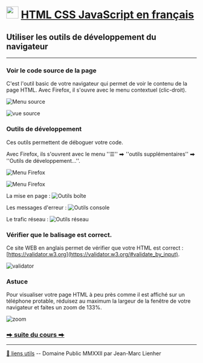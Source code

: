 # <img src="../../logo.svg" height="32"> [HTML CSS JavaScript en français](https://j-m-li.github.io/htmlcssjavascript/)

## Utiliser les outils de développement du navigateur

***

### Voir le code source de la page

C'est l'outil basic de votre navigateur qui permet de voir le contenu de la page HTML.
Avec Firefox, il s'ouvre avec le menu contextuel (clic-droit).


![Menu source](../../img/menu_source.png)


![vue source](../../img/vue_source.png)


### Outils de développement


Ces outils permettent de déboguer votre code.


Avec Firefox, ils s'ouvrent avec le menu ''&#9776;'' &#x2B95; ''outils supplémentaires'' &#x2B95; ''Outils de développement...''.


![Menu Firefox](../../img/menu_firefox.png)


![Menu Firefox](../../img/menu_dev.png)


La mise en page :
![Outils boîte](../../img/outils_boite.png)


Les messages d'erreur :
![Outils console](../../img/outils_console.png)


Le trafic réseau :
![Outils réseau](../../img/outils_reseau.png)


### Vérifier que le balisage est correct.

Ce site WEB en anglais permet de vérifier que votre HTML est correct : [https://validator.w3.org](https://validator.w3.org/#validate_by_input).


![validator](../../img/validator.png)


### Astuce

Pour visualiser votre page HTML à peu près comme il est affiché sur un téléphone protable, réduisez au maximum la largeur de la fenêtre de votre navigateur et faites un zoom de 133%.

 
![zoom](../../img/zoom.png)


### [&#x2B95; suite du cours &#x2B95;](../004/) 

***

[&#x1F517; liens utils](../900/) -- Domaine Public MMXXII par Jean-Marc Lienher


